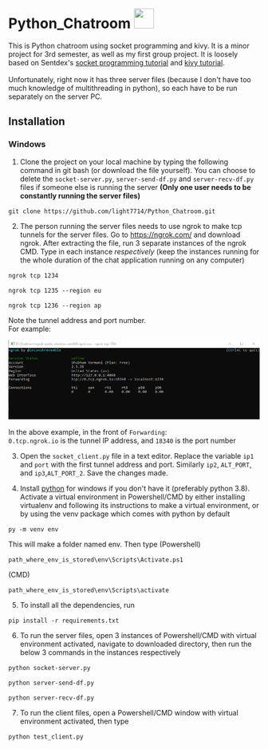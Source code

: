 # Python_Chatroom <img src="icon.ico" width=40 height=40>

This is Python chatroom using socket programming and kivy. It is a minor project for 3rd semester, as well as my first group project. It is loosely based on Sentdex's [socket programming tutorial](https://pythonprogramming.net/sockets-tutorial-python-3/) and [kivy tutorial](https://pythonprogramming.net/introduction-kivy-application-python-tutorial/).<br /><br />
Unfortunately, right now it has three server files (because I don't have too much knowledge of multithreading in python), so each have to be run separately on the server PC.

## Installation

### Windows

1. Clone the project on your local machine by typing the following command in git bash (or download the file yourself). You can choose to delete the `socket-server.py`, `server-send-df.py` and `server-recv-df.py` files if someone else is running the server **(Only one user needs to be constantly running the server files)**
```
git clone https://github.com/light7714/Python_Chatroom.git
```

2. The person running the server files needs to use ngrok to make tcp tunnels for the server files. Go to https://ngrok.com/ and download ngrok. After extracting the file, run 3 separate instances of the ngrok CMD. Type in each instance *respectively* (keep the instances running for the whole duration of the chat application running on any computer)
```
ngrok tcp 1234 
```
```
ngrok tcp 1235 --region eu
```
```
ngrok tcp 1236 --region ap
```
Note the tunnel address and port number.<br />
For example:

![ngrok example](ngrok-example.png)

In the above example, in the front of `Forwarding`:<br />
`0.tcp.ngrok.io` is the tunnel IP address, and `18340` is the port number

3. Open the `socket_client.py` file in a text editor. Replace the variable `ip1` and `port` with the first tunnel address and port. Similarly `ip2`, `ALT_PORT`, and `ip3`,`ALT_PORT_2`. Save the changes made.

4. Install [python](https://www.python.org/) for windows if you don't have it (preferably python 3.8). Activate a virtual environment in Powershell/CMD by either installing virtualenv and following its instructions to make a virtual environment, or by using the venv package which comes with python by default
```
py -m venv env
```
This will make a folder named env.
Then type (Powershell)
```
path_where_env_is_stored\env\Scripts\Activate.ps1
```
(CMD)
```
path_where_env_is_stored\env\Scripts\activate
```

5. To install all the dependencies, run
```
pip install -r requirements.txt
```

6. To run the server files, open 3 instances of Powershell/CMD with virtual environment activated, navigate to downloaded directory, then run the below 3 commands in the instances respectively
```
python socket-server.py
```
```
python server-send-df.py
```
```
python server-recv-df.py
```

7. To run the client files, open a Powershell/CMD window with virtual environment activated, then type
```
python test_client.py
```
